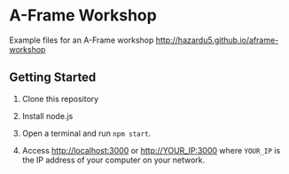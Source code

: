# A-Frame Workshop

Example files for an A-Frame workshop http://hazardu5.github.io/aframe-workshop

## Getting Started

1.  Clone this repository

2.  Install node.js

3.  Open a terminal and run `npm start`.

4.  Access [http://localhost:3000](http://localhost:3000) or [http://YOUR_IP:3000](http://YOUR_IP:3000) where `YOUR_IP`
    is the IP address of your computer on your network.